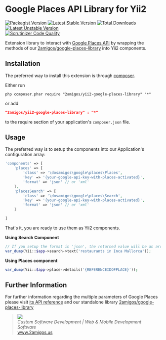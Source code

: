 Google Places API Library for Yii2
==================================

[![Packagist Version](https://img.shields.io/packagist/v/2amigos/yii2-google-places-library.svg?style=flat-square)](https://packagist.org/packages/2amigos/yii2-google-places-library)
[![Latest Stable Version](https://poser.pugx.org/2amigos/yii2-usuario/version)](https://packagist.org/packages/2amigos/yii2-google-places-library)
[![Total Downloads](https://poser.pugx.org/2amigos/yii2-google-places-library/downloads)](https://packagist.org/packages/2amigos/yii2-google-places-library)
[![Latest Unstable Version](https://poser.pugx.org/2amigos/yii2-google-places-library/v/unstable)](//packagist.org/packages/2amigos/yii2-google-places-library)  
[![Scrutinizer Code Quality](https://scrutinizer-ci.com/g/2amigos/yii2-google-places-library/badges/quality-score.png?b=master)](https://scrutinizer-ci.com/g/2amigos/yii2-google-places-library/?branch=master)

Extension library to interact with [Google Places API](https://developers.google.com/places/documentation/index) by 
wrapping the methods of our [2amigos/google-places-library](https://github.com/2amigos/google-places-library) into Yii2 
components. 

Installation
------------
The preferred way to install this extension is through [composer](http://getcomposer.org/download/).

Either run

```
php composer.phar require "2amigos/yii2-google-places-library" "*"
```
or add

```json
"2amigos/yii2-google-places-library" : "*"
```

to the require section of your application's `composer.json` file.

Usage
-----

The preferred way is to setup the components into our Application's configuration array: 

```php 
'components' => [
    'places' => [
        'class' => '\dosamigos\google\places\Places',
        'key' => '{your-google-api-key-with-places-activated}',
        'format' => 'json' // or 'xml'
    ],
    'placesSearch' => [
        'class' => '\dosamigos\google\places\Search',
        'key' => '{your-google-api-key-with-places-activated}',
        'format' => 'json' // or 'xml'
    ]

]

```

That's it, you are ready to use them as Yii2 components. 


**Using Search Component**

```php
// If you setup the format in 'json', the returned value will be an array. If 'xml', it will return a SimpleXmlElement.
var_dump(Yii::$app->search->text('restaurants in Inca Mallorca'));

```

**Using Places component**

```php
var_dump(Yii::$app->place->details('{REFERENCEIDOFPLACE}'));

```

Further Information
-------------------

For further information regarding the multiple parameters of Google Places please visit
[its API reference](https://developers.google.com/places/documentation/index) and our standalone library 
[2amigos/google-places-library](https://github.com/2amigos/google-places-library)

<blockquote>
    <a href="http://www.2amigos.us"><img src="http://www.gravatar.com/avatar/55363394d72945ff7ed312556ec041e0.png"></a><br>
    <i>Custom Software Development | Web & Mobile Development Software</i><br> 
    <a href="http://www.2amigos.us">www.2amigos.us</a>
</blockquote>
